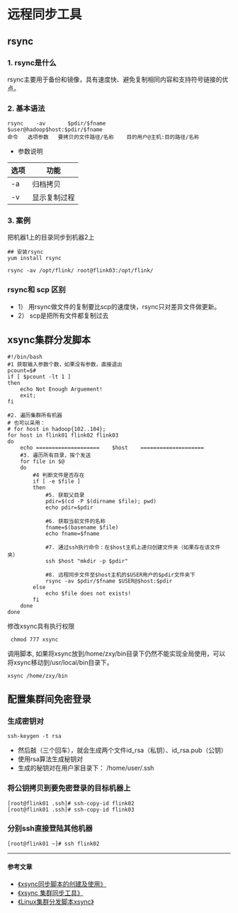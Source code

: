 
# 远程同步工具
## rsync

### 1. rsync是什么

rsync主要用于备份和镜像，具有速度快、避免复制相同内容和支持符号链接的优点。

### 2. 基本语法
```shell
rsync    -av       $pdir/$fname              $user@hadoop$host:$pdir/$fname
命令   选项参数   要拷贝的文件路径/名称    目的用户@主机:目的路径/名称
```

- 参数说明

|选项|功能|
|---|---|
|-a | 归档拷贝|
|-v | 显示复制过程|

### 3. 案例

把机器1上的目录同步到机器2上
```shell
## 安装rsync
yum install rsync

rsync -av /opt/flink/ root@flink03:/opt/flink/
```

### rsync和 scp 区别
- 1） 用rsync做文件的复制要比scp的速度快，rsync只对差异文件做更新。
- 2） scp是把所有文件都复制过去

## xsync集群分发脚本

```shell
#!/bin/bash
#1 获取输入参数个数，如果没有参数，直接退出
pcount=$#
if [ $pcount -lt 1 ]
then
    echo Not Enough Arguement!
    exit;
fi

#2. 遍历集群所有机器
# 也可以采用：
# for host in hadoop{102..104};
for host in flink01 flink02 flink03
do
    echo ====================    $host    ====================
    #3. 遍历所有目录，挨个发送
    for file in $@
    do
        #4 判断文件是否存在
        if [ -e $file ]
        then
            #5. 获取父目录
            pdir=$(cd -P $(dirname $file); pwd)
            echo pdir=$pdir
            
            #6. 获取当前文件的名称
            fname=$(basename $file)
            echo fname=$fname
            
            #7. 通过ssh执行命令：在$host主机上递归创建文件夹（如果存在该文件夹）
            ssh $host "mkdir -p $pdir"
            
			#8. 远程同步文件至$host主机的$USER用户的$pdir文件夹下
            rsync -av $pdir/$fname $USER@$host:$pdir
        else
            echo $file does not exists!
        fi
    done
done
```

修改xsync具有执行权限
```shell
 chmod 777 xsync
```

调用脚本, 如果将xsync放到/home/zxy/bin目录下仍然不能实现全局使用，可以将xsync移动到/usr/local/bin目录下。
```shell
xsync /home/zxy/bin
```

## 配置集群间免密登录
### 生成密钥对
````shell
ssh-keygen -t rsa 
````
- 然后敲（三个回车），就会生成两个文件id_rsa（私钥）、id_rsa.pub（公钥）
- 使用rsa算法生成秘钥对
- 生成的秘钥对在用户家目录下： /home/user/.ssh

### 将公钥拷贝到要免密登录的目标机器上
````shell
[root@flink01 .ssh]# ssh-copy-id flink02
[root@flink01 .ssh]# ssh-copy-id flink03
````

### 分别ssh直接登陆其他机器
```shell
[root@flink01 ~]# ssh flink02
```


----
#### 参考文章
- [《xsync同步脚本的创建及使用》](https://blog.csdn.net/weixin_41399650/article/details/125347570)
- [《xsync 集群同步工具》](https://blog.csdn.net/qq_39363204/article/details/128439311)
- [《Linux集群分发脚本xsync》](https://cloud.tencent.com/developer/article/2078844)